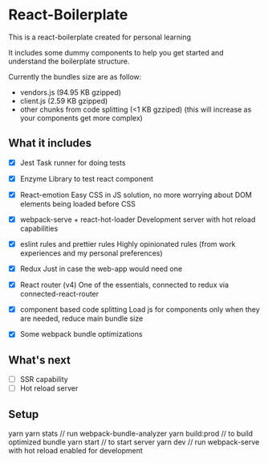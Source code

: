 # React-Boilerplate
This is a react-boilerplate created for personal learning

It includes some dummy components to help you get started and understand the boilerplate structure.

Currently the bundles size are as follow:
- vendors.js (94.95 KB gzipped)
- client.js (2.59 KB gzipped)
- other chunks from code splitting (<1 KB gzziped) (this will increase as your components get more complex)

## What it includes
- [x] Jest
  Task runner for doing tests
- [x] Enzyme
  Library to test react component
- [x] React-emotion
  Easy CSS in JS solution, no more worrying about DOM elements being loaded before CSS
- [x] webpack-serve + react-hot-loader
  Development server with hot reload capabilities
- [x] eslint rules and prettier rules
  Highly opinionated rules (from work experiences and my personal preferences)
- [x] Redux
  Just in case the web-app would need one
- [x] React router (v4)
  One of the essentials, connected to redux via connected-react-router
- [x] component based code splitting 
  Load js for components only when they are needed, reduce main bundle size
- [x] Some webpack bundle optimizations 


## What's next
- [ ] SSR capability
- [ ] Hot reload server

## Setup
yarn
yarn stats      // run webpack-bundle-analyzer
yarn build:prod // to build optimized bundle
yarn start      // to start server
yarn dev        // run webpack-serve with hot reload enabled for development

 
